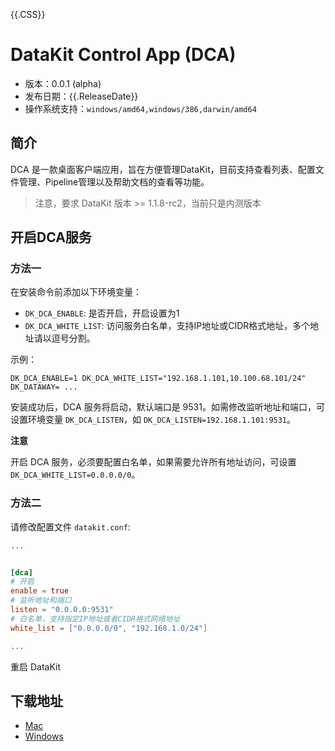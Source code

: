 {{.CSS}}

# DataKit Control App (DCA)

- 版本：0.0.1 (alpha)
- 发布日期：{{.ReleaseDate}}
- 操作系统支持：`windows/amd64,windows/386,darwin/amd64`

## 简介

DCA 是一款桌面客户端应用，旨在方便管理DataKit，目前支持查看列表、配置文件管理、Pipeline管理以及帮助文档的查看等功能。

> 注意，要求 DataKit 版本 >= 1.1.8-rc2，当前只是内测版本

## 开启DCA服务
### 方法一
在安装命令前添加以下环境变量：

- `DK_DCA_ENABLE`: 是否开启，开启设置为1
- `DK_DCA_WHITE_LIST`: 访问服务白名单，支持IP地址或CIDR格式地址，多个地址请以逗号分割。

示例：

```shell
DK_DCA_ENABLE=1 DK_DCA_WHITE_LIST="192.168.1.101,10.100.68.101/24" DK_DATAWAY= ... 
```

安装成功后，DCA 服务将启动，默认端口是 9531。如需修改监听地址和端口，可设置环境变量 `DK_DCA_LISTEN`，如 `DK_DCA_LISTEN=192.168.1.101:9531`。

**注意**

开启 DCA 服务，必须要配置白名单，如果需要允许所有地址访问，可设置 `DK_DCA_WHITE_LIST=0.0.0.0/0`。

### 方法二
请修改配置文件 `datakit.conf`:

```toml
...


[dca]
# 开启
enable = true
# 监听地址和端口
listen = "0.0.0.0:9531"
# 白名单，支持指定IP地址或者CIDR格式网络地址
white_list = ["0.0.0.0/0", "192.168.1.0/24"]

...
```

重启 DataKit

## 下载地址
- [Mac](https://static.dataflux.cn/dca/dca-v0.0.1.dmg)
- [Windows](https://static.dataflux.cn/dca/dca-v0.0.1-x86.exe)